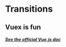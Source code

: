 # Transitions

## Vuex is fun

##### [See the official Vue.js doc](https://vuejs.org/v2/guide/computed.html#Watchers)
